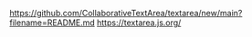 https://github.com/CollaborativeTextArea/textarea/new/main?filename=README.md
https://textarea.js.org/
